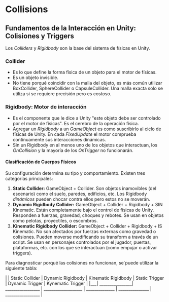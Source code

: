 # Collisions
## Fundamentos de la Interacción en Unity: Colisiones y Triggers
Los _Colliders_ y _Rigidbody_ son la base del sistema de físicas en Unity.

### Collider
- Es lo que define la forma física de un objeto para el motor de físicas.
- Es un objeto invisible.
- No tiene porqué coincidir con la malla del objeto, es más común utilizar BoxCollider, SphereCollider o CapsuleCollider. Una malla exacta solo se utiliza si se requiere precisión pero es costoso.

### Rigidbody: Motor de interacción
- Es el componente que le dice a Unity "este objeto debe ser controlado por el motor de físicas". Es el cerebro de la operación física.
- Agregar un _Rigidbody_ a un _GameObject_ es como suscribirlo al ciclo de físicas de Unity. En cada _FixedUpdate_ el motor comprueba continuamente sus interacciones dinámicas. 
- Sin un Rigidbody en al menos uno de los objetos que interactuan, los _OnCollision_ y la mayoría de los _OnTrigger_ no funcionarán.

#### Clasificación de Cuerpos Físicos
Su configuración determina su tipo y comportamiento. Existen tres categorías principales:
1. **Static Collider:** GameObject + Collider.
   Son objetos inamovibles (del escenario) como el suelo, paredes, edificios, etc. Los Rigidbody _dinámicos_ pueden chocar contra ellos pero estos no se moverán.
3. **Dynamic Rigidbody Collider:** GameObject + Collider + Rigidbody + SIN Kinematic.
   Están completamente bajo el control de físicas de Unity. Responden a fuerzas, gravedad, choques y rebotes. Se usan en objetos como pelotas, proyectiles, o escombros.
5. **Kinematic Rigidbody Collider:** GameObject + Collider + Rigidbody + IS Kinematic.
   No son afectados por fuerzas externas como gravedad o colisiones. Pueden moverse modificando su transform a través de un script. Se usan en personajes controlados por el jugador, puertas, plataformas, etc. con los que se interactuan (como empujar o activar triggers). 

Para diagnosticar porqué las colisiones no funcionan, se´puede utilizar la siguiente tabla:

|   | Static Collider | Dynamic Rigidbody | Kinematic Rigidbody | Static Trigger | Dynamic Trigger | Kynematic Trigger |
|___| ________________| _________________ | ___________________ | ______________ | _______________ | _________________ |
